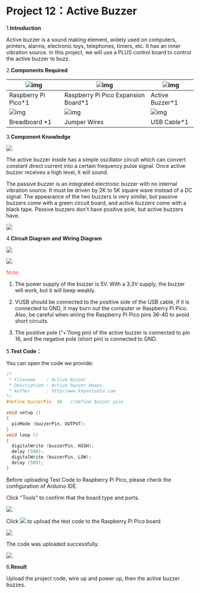 # Project 12：Active Buzzer

1.**Introduction**

Active buzzer is a sound making element, widely used on computers, printers, alarms, electronic toys, telephones, timers, etc. It has an inner vibration source. In this project, we will use a PLUS control board to control the active buzzer to buzz.

2.**Components Required**

| ![img](media/wps1-168412163368013.png) | ![img](media/wps2-168412163499014.jpg) | ![img](media/wps3-168412164054115.jpg) |
| -------------------------------------- | -------------------------------------- | -------------------------------------- |
| Raspberry Pi Pico*1                    | Raspberry Pi Pico Expansion Board*1    | Active Buzzer*1                        |
| ![img](media/wps4-168412164581416.jpg) | ![img](media/wps5-168412164696817.jpg) | ![img](media/wps6-168412164817718.jpg) |
| Breadboard *1                          | Jumper Wires                           | USB Cable*1                            |



3.**Component Knowledge**

![](../media/11ec5ddc982db9928341e858aab94652.png)

The active buzzer inside has a simple oscillator circuit which can convert constant direct current into a certain frequency pulse signal. Once active buzzer receives a high level, it will sound. 

The passive buzzer is an integrated electronic buzzer with no internal vibration source. It must be driven by 2K to 5K square wave instead of a DC signal. The appearance of the two buzzers is very similar, but passive buzzers come with a green circuit board, and active buzzers come with a black tape. Passive buzzers don't have positive pole, but active buzzers have.

![](../media/0f9825969867ac2d65bb1a19ed0ad2ab.png)

4.**Circuit Diagram and Wiring Diagram**

![](../media/48e73ef2d6090fe7cda58c385bad2ab2.png)

![](../media/56df73f7ac711e510b30164c5759615f.png)

<span style="color: rgb(255, 76, 65);">Note:</span>

1. The power supply of the buzzer is 5V. With a 3.3V supply, the buzzer will work, but it will beep weakly.
    
2. VUSB should be connected to the positive side of the USB cable, if it is connected to GND, it may burn out the computer or Raspberry Pi Pico. Also, be careful when wiring the Raspberry Pi Pico pins 36-40 to avoid short circuits.
    
3. The positive pole (“+”/long pin) of the active buzzer is connected to pin 16, and the negative pole (short pin) is connected to GND.

5.**Test Code：** 

You can open the code we provide:


```C
/* 
 * Filename    : Active Buzzer
 * Description : Active buzzer beeps.
 * Auther      : http//www.keyestudio.com
*/
#define buzzerPin  16   //define buzzer pins

void setup ()
{
  pinMode (buzzerPin, OUTPUT);
}
void loop ()
{
  digitalWrite (buzzerPin, HIGH);
  delay (500);
  digitalWrite (buzzerPin, LOW);
  delay (500);
}
```


Before uploading Test Code to Raspberry Pi Pico, please check the configuration of Arduino IDE.

Click "Tools" to confirm that the board type and ports.

![](../media/1a73b75f48a39e224d112b33f4435e16.png)

Click ![](../media/b0d41283bf5ae66d2d5ab45db15331ba.png) to upload the test code to the Raspberry Pi Pico board

![](../media/162bc2c5347709d616911b69bb5211ac.png)

The code was uploaded successfully.

![](../media/15450f19c2d0649b0f9def0cf8649c30.png)

6.**Result**

Upload the project code, wire up and power up, then the active buzzer buzzes.
